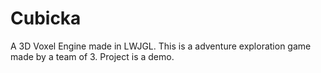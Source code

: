 # Cubicka
A 3D Voxel Engine made in LWJGL. This is a adventure exploration game made by a team of 3. Project is a demo.
